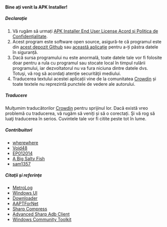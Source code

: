 #### Bine ați venit la APK Installer!

##### Declarație
1. Vă rugăm să urmați [APK Installer End User License Acord și Politica de Confidențialitate](https://github.com/Paving-Base/APK-Installer/blob/main/Privacy.md).
2. Acest program este software open source, asigură-te că programul este din [acest depozit Github](https://github.com/Paving-Base/APK-Installer) sau [această aplicație](https://apps.microsoft.com/store/detail/9P2JFQ43FPPG) pentru a-ți păstra datele în siguranță.
3. Dacă sursa programului nu este anormală, toate datele tale vor fi folosite doar pentru a rula cu programul sau stocate local în timpul rulării programului, iar dezvoltatorul nu va fura niciuna dintre datele dvs. Totuşi, vă rog să acordaţi atenţie securităţii mediului.
4. Traducerea textului acestei aplicații vine de la comunitatea [Crowdin](https://crowdin.com/project/APKInstaller "Crowdin") și toate textele nu reprezintă punctele de vedere ale autorului.

##### Traducere
Mulţumim traducătorilor [Crowdin](https://crowdin.com/project/APKInstaller "Crowdin") pentru sprijinul lor. Dacă există vreo problemă cu traducerea, vă rugăm să veniți și să o corectați. Şi vă rog să luaţi traducerea în serios. Cuvintele tale vor fi citite peste tot în lume.

##### Contribuitori
- [wherewhere](https://github.com/wherewhere)
- [Void48](https://github.com/Void48)
- [EP012014](https://github.com/EP012014)
- [A Big Salty Fish](https://github.com/bigsaltyfishes)
- [sam1357](https://github.com/sam1357)

##### Citaţii şi referinţe
- [MetroLog](https://github.com/roubachof/MetroLog "MetroLog")
- [Windows UI](https://github.com/microsoft/microsoft-ui-xaml "Windows UI")
- [Downloader](https://github.com/bezzad/Downloader "Downloader")
- [AAPTForNet](https://github.com/canheo136/QuickLook.Plugin.ApkViewer "AAPTForNet")
- [Sharp Compress](https://github.com/adamhathcock/sharpcompress "Sharp Compress")
- [Advanced Sharp Adb Client](https://github.com/yungd1plomat/AdvancedSharpAdbClient "Advanced Sharp Adb Client")
- [Windows Community Toolkit](https://github.com/CommunityToolkit/WindowsCommunityToolkit "Windows Community Toolkit")